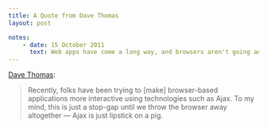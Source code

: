 ```yaml
---
title: A Quote from Dave Thomas
layout: post

notes:
    - date: 15 October 2011
      text: Web apps have come a long way, and browsers aren't going anywhere.
---
```


[Dave Thomas][1]:

> Recently, folks have been trying to [make] browser-based applications more
> interactive using technologies such as Ajax. To my mind, this is just a
> stop-gap until we throw the browser away altogether &mdash; Ajax is just
> lipstick on a pig.

[1]: http://pragdave.pragprog.com/pragdave/2007/03/the_radar_archi.html
